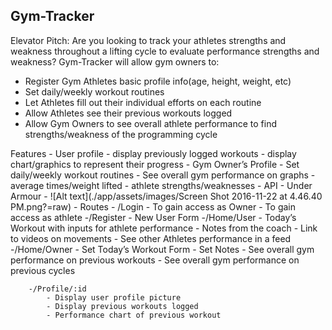 ## Gym-Tracker


Elevator Pitch: Are you looking to track your athletes strengths and weakness throughout a lifting cycle to evaluate performance strengths and weakness? Gym-Tracker will allow gym owners to:
- Register Gym Athletes basic profile info(age, height, weight, etc)
- Set daily/weekly workout routines
- Let Athletes fill out their individual efforts on each routine
- Allow Athletes see their previous workouts logged
- Allow Gym Owners to see overall athlete performance to find strengths/weakness of the programming cycle

Features
  	- User profile
       		 - display previously logged workouts
        		- display chart/graphics to represent their progress
 	 - Gym Owner’s Profile
      		  - Set daily/weekly workout routines
      		  - See overall gym performance on graphs
           		   - average times/weight lifted
            	  - athlete strengths/weaknesses
 	 - API
       		 - Under Armour
           - ![Alt text](./app/assets/images/Screen Shot 2016-11-22 at 4.46.40 PM.png?=raw)
	- Routes
		- /Login
			- To gain access as Owner
			- To gain access as athlete
		-/Register
			- New User Form
		-/Home/User
			- Today’s Workout with inputs for athlete performance
			- Notes from the coach
			- Link to videos on movements
			- See other Athletes performance in a feed
		-/Home/Owner
			- Set Today’s Workout Form
			- Set Notes
			- See overall gym performance on previous workouts
			- See overall gym performance on previous cycles


		-/Profile/:id
			- Display user profile picture
			- Display previous workouts logged
			- Performance chart of previous workout
